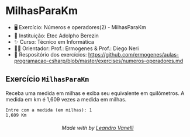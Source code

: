 # MilhasParaKm

* 🖥️ Exercício: Números e operadores(2) - MilhasParaKm
* 🏫 Instituição: Etec Adolpho Berezin
* ✨ Curso: Técnico em Informática
* 👨‍🏫 Orientador: Prof.: Ermogenes & Prof.: Diego Neri
* 📖 Respositório dos exercícios: https://github.com/ermogenes/aulas-programacao-csharp/blob/master/exercises/numeros-operadores.md
  
## Exercício `MilhasParaKm`

Receba uma medida em milhas e exiba seu equivalente em quilômetros. A medida em km é 1,609 vezes a medida em milhas.

```
Entre com a medida (em milhas): 1
1,609 Km
```

<h6 align="center">Made with by <a href="https://github.com/LeoVanelli">Leandro Vanelli</a></h6>
